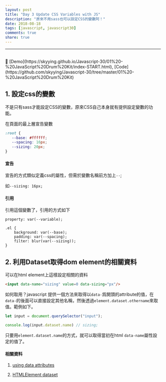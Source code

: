 ```yaml
---
layout: post
title: "Day 3 Update CSS Variables with JS"
description: "原來不用sass也可以設定CSS的變數阿！"
date: 2018-08-18
tags: [javascript, javascript30]
comments: true
share: true
---
```


---

<br>
🥁 [Demo](https://skyying.github.io/Javascript-30/01%20-%20JavaScript%20Drum%20Kit/index-START.html), [Code](https://github.com/skyying/Javascript-30/tree/master/01%20-%20JavaScript%20Drum%20Kit)

## 1. 設定css的變數



不是只有sass才能設定CSS的變數，原來CSS自己本身就有提供設定變數的功能。

在頁面的最上層宣告變數
```css
:root {
   --base: #ffffff;
   --spacing: 16px;
   --sizing: 20px;
}
```



#### 宣告

宣告的方式類似定義css的屬性，但需於變數名稱前方加上`--`;

如`--sizing: 16px;`



#### 引用

引用這個變數了，引用的方式如下

`property: var(--variable);`

```
.el {
    background: var(--base);
    padding: var(--spacing);
    filter: blur(var(--sizing));
}
```



## 2. 利用Dataset取得dom element的相關資料

可以在html element上這樣設定相關的資料

```html
<input data-name="sizing" value=0 data-sizing="px"/>
```



如何取用？javascript 提供一個方法來取得以`data-`爲開頭的attribute的值，在`data-`的後面可以直接設定其他名稱，然後透過`element.dataset.othername`來取值。範例如下。



```javascript
let input = document.querySelector("input");

console.log(input.dataset.name) // sizing;

```

只要用`element.dataset.name`的方式，就可以取得當初在html `data-name`屬性設定的值了。



#### 相關資料

1. [using data attributes](https://developer.mozilla.org/en-US/docs/Learn/HTML/Howto/Use_data_attributes) 

2. [HTMLElement dataset](https://developer.mozilla.org/zh-TW/docs/Web/API/HTMLElement/dataset)

   
